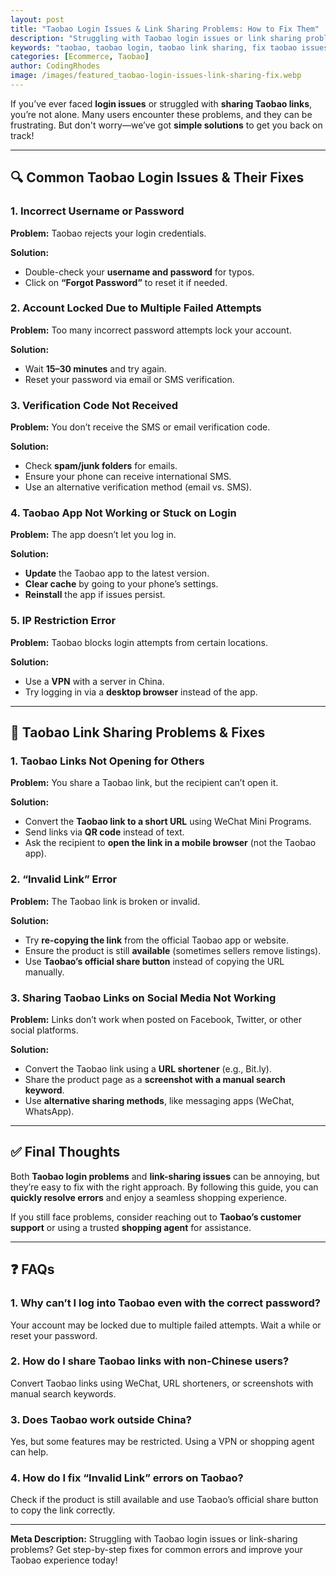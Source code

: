 ```yaml
---
layout: post
title: "Taobao Login Issues & Link Sharing Problems: How to Fix Them"
description: "Struggling with Taobao login issues or link sharing problems? Learn how to fix them easily with this step-by-step guide."
keywords: "taobao, taobao login, taobao link sharing, fix taobao issues, taobao troubleshooting"
categories: [Ecommerce, Taobao]
author: CodingRhodes
image: /images/featured_taobao-login-issues-link-sharing-fix.webp
---
```


If you’ve ever faced **login issues** or struggled with **sharing Taobao links**, you’re not alone. Many users encounter these problems, and they can be frustrating. But don't worry—we’ve got **simple solutions** to get you back on track!

---

## 🔍 Common Taobao Login Issues & Their Fixes

### 1. **Incorrect Username or Password**
**Problem:** Taobao rejects your login credentials.

**Solution:**
- Double-check your **username and password** for typos.
- Click on **“Forgot Password”** to reset it if needed.

### 2. **Account Locked Due to Multiple Failed Attempts**
**Problem:** Too many incorrect password attempts lock your account.

**Solution:**
- Wait **15–30 minutes** and try again.
- Reset your password via email or SMS verification.

### 3. **Verification Code Not Received**
**Problem:** You don’t receive the SMS or email verification code.

**Solution:**
- Check **spam/junk folders** for emails.
- Ensure your phone can receive international SMS.
- Use an alternative verification method (email vs. SMS).

### 4. **Taobao App Not Working or Stuck on Login**
**Problem:** The app doesn’t let you log in.

**Solution:**
- **Update** the Taobao app to the latest version.
- **Clear cache** by going to your phone’s settings.
- **Reinstall** the app if issues persist.

### 5. **IP Restriction Error**
**Problem:** Taobao blocks login attempts from certain locations.

**Solution:**
- Use a **VPN** with a server in China.
- Try logging in via a **desktop browser** instead of the app.

---

## 🔗 Taobao Link Sharing Problems & Fixes

<ins class="adsbygoogle"
     style="display:block"
     data-ad-client="ca-pub-2784742237479601"
     data-ad-slot="3760872290"
     data-ad-format="auto"
     data-full-width-responsive="true"></ins>
<script>
     (adsbygoogle = window.adsbygoogle || []).push({});
</script>

### 1. **Taobao Links Not Opening for Others**
**Problem:** You share a Taobao link, but the recipient can’t open it.

**Solution:**
- Convert the **Taobao link to a short URL** using WeChat Mini Programs.
- Send links via **QR code** instead of text.
- Ask the recipient to **open the link in a mobile browser** (not the Taobao app).

### 2. **“Invalid Link” Error**
**Problem:** The Taobao link is broken or invalid.

**Solution:**
- Try **re-copying the link** from the official Taobao app or website.
- Ensure the product is still **available** (sometimes sellers remove listings).
- Use **Taobao’s official share button** instead of copying the URL manually.

### 3. **Sharing Taobao Links on Social Media Not Working**
**Problem:** Links don’t work when posted on Facebook, Twitter, or other social platforms.

**Solution:**
- Convert the Taobao link using a **URL shortener** (e.g., Bit.ly).
- Share the product page as a **screenshot with a manual search keyword**.
- Use **alternative sharing methods**, like messaging apps (WeChat, WhatsApp).

---

## ✅ Final Thoughts

Both **Taobao login problems** and **link-sharing issues** can be annoying, but they’re easy to fix with the right approach. By following this guide, you can **quickly resolve errors** and enjoy a seamless shopping experience.

If you still face problems, consider reaching out to **Taobao’s customer support** or using a trusted **shopping agent** for assistance.

---

<ins class="adsbygoogle"
     style="display:block"
     data-ad-client="ca-pub-2784742237479601"
     data-ad-slot="3760872290"
     data-ad-format="auto"
     data-full-width-responsive="true"></ins>
<script>
     (adsbygoogle = window.adsbygoogle || []).push({});
</script>

## ❓ FAQs

### 1. Why can’t I log into Taobao even with the correct password?
Your account may be locked due to multiple failed attempts. Wait a while or reset your password.

### 2. How do I share Taobao links with non-Chinese users?
Convert Taobao links using WeChat, URL shorteners, or screenshots with manual search keywords.

### 3. Does Taobao work outside China?
Yes, but some features may be restricted. Using a VPN or shopping agent can help.

### 4. How do I fix “Invalid Link” errors on Taobao?
Check if the product is still available and use Taobao’s official share button to copy the link correctly.

---

**Meta Description:** Struggling with Taobao login issues or link-sharing problems? Get step-by-step fixes for common errors and improve your Taobao experience today!


